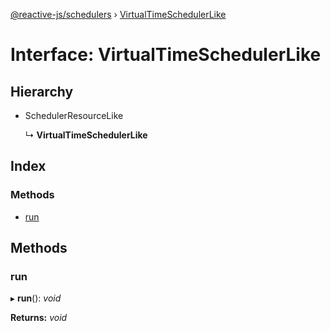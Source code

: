[@reactive-js/schedulers](../README.md) › [VirtualTimeSchedulerLike](virtualtimeschedulerlike.md)

# Interface: VirtualTimeSchedulerLike

## Hierarchy

* SchedulerResourceLike

  ↳ **VirtualTimeSchedulerLike**

## Index

### Methods

* [run](virtualtimeschedulerlike.md#run)

## Methods

###  run

▸ **run**(): *void*

**Returns:** *void*
